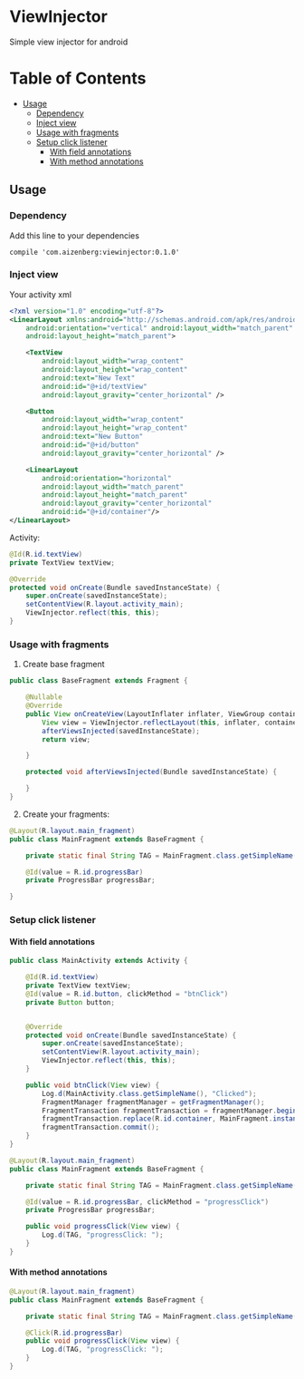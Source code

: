 # ViewInjector
Simple view injector for android

Table of Contents
=================

  * [Usage](#usage)
      * [Dependency](#dependency)
      * [Inject view](#inject-view)
      * [Usage with fragments](#usage-with-fragments)
      * [Setup click listener](#setup-click-listener)
          * [With field annotations](#with-field-annotations)
          * [With method annotations](#with-method-annotations)




## Usage

### Dependency

Add this line to your dependencies

```
compile 'com.aizenberg:viewinjector:0.1.0'
```

### Inject view

Your activity xml

```xml
<?xml version="1.0" encoding="utf-8"?>
<LinearLayout xmlns:android="http://schemas.android.com/apk/res/android"
    android:orientation="vertical" android:layout_width="match_parent"
    android:layout_height="match_parent">

    <TextView
        android:layout_width="wrap_content"
        android:layout_height="wrap_content"
        android:text="New Text"
        android:id="@+id/textView"
        android:layout_gravity="center_horizontal" />

    <Button
        android:layout_width="wrap_content"
        android:layout_height="wrap_content"
        android:text="New Button"
        android:id="@+id/button"
        android:layout_gravity="center_horizontal" />

    <LinearLayout
        android:orientation="horizontal"
        android:layout_width="match_parent"
        android:layout_height="match_parent"
        android:layout_gravity="center_horizontal"
        android:id="@+id/container"/>
</LinearLayout>
```
Activity:

```java
@Id(R.id.textView)
private TextView textView;

@Override
protected void onCreate(Bundle savedInstanceState) {
    super.onCreate(savedInstanceState);
    setContentView(R.layout.activity_main);
    ViewInjector.reflect(this, this);
}
```

### Usage with fragments

1. Create base fragment

```java
public class BaseFragment extends Fragment {

    @Nullable
    @Override
    public View onCreateView(LayoutInflater inflater, ViewGroup container, Bundle savedInstanceState) {
        View view = ViewInjector.reflectLayout(this, inflater, container);
        afterViewsInjected(savedInstanceState);
        return view;

    }

    protected void afterViewsInjected(Bundle savedInstanceState) {

    }
}
```

2. Create your fragments:

```java
@Layout(R.layout.main_fragment)
public class MainFragment extends BaseFragment {

    private static final String TAG = MainFragment.class.getSimpleName();

    @Id(value = R.id.progressBar)
    private ProgressBar progressBar;

}
```

### Setup click listener

#### With field annotations

```java
public class MainActivity extends Activity {

    @Id(R.id.textView)
    private TextView textView;
    @Id(value = R.id.button, clickMethod = "btnClick")
    private Button button;


    @Override
    protected void onCreate(Bundle savedInstanceState) {
        super.onCreate(savedInstanceState);
        setContentView(R.layout.activity_main);
        ViewInjector.reflect(this, this);
    }

    public void btnClick(View view) {
        Log.d(MainActivity.class.getSimpleName(), "Clicked");
        FragmentManager fragmentManager = getFragmentManager();
        FragmentTransaction fragmentTransaction = fragmentManager.beginTransaction();
        fragmentTransaction.replace(R.id.container, MainFragment.instantiate(this, MainFragment.class.getName()));
        fragmentTransaction.commit();
    }
}
```

```java
@Layout(R.layout.main_fragment)
public class MainFragment extends BaseFragment {

    private static final String TAG = MainFragment.class.getSimpleName();

    @Id(value = R.id.progressBar, clickMethod = "progressClick")
    private ProgressBar progressBar;

    public void progressClick(View view) {
        Log.d(TAG, "progressClick: ");
    }
}
```

#### With method annotations

```java
@Layout(R.layout.main_fragment)
public class MainFragment extends BaseFragment {

    private static final String TAG = MainFragment.class.getSimpleName();

    @Click(R.id.progressBar)
    public void progressClick(View view) {
        Log.d(TAG, "progressClick: ");
    }
}
```